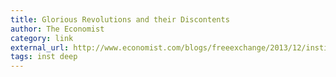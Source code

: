 ```yaml
---
title: Glorious Revolutions and their Discontents
author: The Economist
category: link
external_url: http://www.economist.com/blogs/freeexchange/2013/12/institutional-economics
tags: inst deep
---
```

